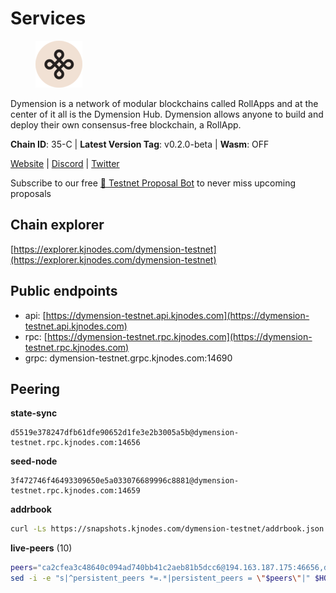 # Services

<figure><img src="https://raw.githubusercontent.com/kj89/cosmos-images/main/logos/dymension.png" alt=""><figcaption></figcaption></figure>

Dymension is a network of modular blockchains called RollApps  and at the center of it all is the Dymension Hub. Dymension  allows anyone to build and deploy their own consensus-free blockchain, a RollApp.

**Chain ID**: 35-C | **Latest Version Tag**: v0.2.0-beta | **Wasm**: OFF

[Website](https://dymension.xyz/) | [Discord](https://discord.gg/dymension) | [Twitter](https://twitter.com/dymensionXYZ)



Subscribe to our free [🤖 Testnet Proposal Bot](https://t.me/kjnodes_testnet_proposal_bot) to never miss upcoming proposals


## Chain explorer
[https://explorer.kjnodes.com/dymension-testnet](https://explorer.kjnodes.com/dymension-testnet)

## Public endpoints

* api: [https://dymension-testnet.api.kjnodes.com](https://dymension-testnet.api.kjnodes.com)
* rpc: [https://dymension-testnet.rpc.kjnodes.com](https://dymension-testnet.rpc.kjnodes.com)
* grpc: dymension-testnet.grpc.kjnodes.com:14690

## Peering

**state-sync**

```text
d5519e378247dfb61dfe90652d1fe3e2b3005a5b@dymension-testnet.rpc.kjnodes.com:14656
```

**seed-node**

```text
3f472746f46493309650e5a033076689996c8881@dymension-testnet.rpc.kjnodes.com:14659
```

**addrbook**
```bash
curl -Ls https://snapshots.kjnodes.com/dymension-testnet/addrbook.json > $HOME/.dymension/config/addrbook.json
```

**live-peers** (10)
```bash
peers="ca2cfea3c48640c094ad740bb41c2aeb81b5dcc6@194.163.187.175:46656,d5519e378247dfb61dfe90652d1fe3e2b3005a5b@65.109.68.190:14656,b8d08951d68da03af8f9272bf77684811197c289@95.216.41.160:26656,68f6c52147c9423300f5b503348bbb02b229820c@51.159.153.211:26656,d2b841acdcabb622e9033fe685a395eef091f2fe@65.108.199.62:46656,f4be55edab4b5cb40464aa50def5d2cd39359e67@185.182.185.101:26656,0d7ec1ea841e763267f197e2e0aa89467da24064@94.19.249.187:35656,f8175ce7bc19d015ec17083fe19b80eae2bd2a9c@65.21.239.60:46656,1ed89bd1d280c4c6eb7d9134bb238d97fbb3f4b2@88.99.104.180:36656,77791ee9b1eb56682335c451c296f450ee649c01@44.209.89.17:26656"
sed -i -e "s|^persistent_peers *=.*|persistent_peers = \"$peers\"|" $HOME/.dymension/config/config.toml
```
